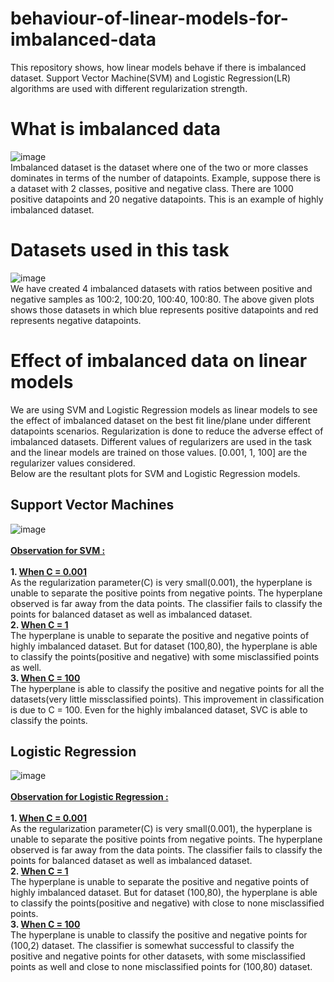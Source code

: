# behaviour-of-linear-models-for-imbalanced-data
This repository shows, how linear models behave if there is imbalanced dataset. Support Vector Machine(SVM) and Logistic Regression(LR) algorithms are used with different regularization strength.
<h1>What is imbalanced data</h1>

![image](https://user-images.githubusercontent.com/86348193/225904228-842df5f3-fdb6-4d5c-92a1-62ad46b88dc4.png)<br>
Imbalanced dataset is the dataset where one of the two or more classes dominates in terms of the number of datapoints. Example, suppose there is a dataset with 2 classes, positive and negative class. There are 1000 positive datapoints and 20 negative datapoints. This is an example of highly imbalanced dataset.<br>
<h1> Datasets used in this task</h1>

![image](https://user-images.githubusercontent.com/86348193/225905094-b2a16d42-6f70-4ff4-878d-1521461bb5e6.png) <br>
We have created 4 imbalanced datasets with ratios between positive and negative samples as 100:2, 100:20, 100:40, 100:80. The above given plots shows those datasets in which blue represents positive datapoints and red represents negative datapoints.<br>
<h1>Effect of imbalanced data on linear models</h1>
We are using SVM and Logistic Regression models as linear models to see the effect of imbalanced dataset on the best fit line/plane under different datapoints scenarios.
Regularization is done to reduce the adverse effect of imbalanced datasets. Different values of regularizers are used in the task and the linear models are trained on those values. [0.001, 1, 100] are the regularizer values considered.<br>
Below are the resultant plots for SVM and Logistic Regression models.<br>
<h2>Support Vector Machines</h2>

![image](https://user-images.githubusercontent.com/86348193/225906615-5840b8e2-d799-48ac-ae02-6b5bff344359.png) <br><br>
<b><ins>Observation for SVM :</b></ins> <br><br>
<b>1. <ins>When C = 0.001</b></ins><br>
As the regularization parameter(C) is very small(0.001), the hyperplane is unable to separate the positive points from negative points. The hyperplane observed is far away from the data points. The classifier fails to classify the points for balanced dataset as well as imbalanced dataset.<br>
<b>2. <ins>When C = 1</b></ins><br>
The hyperplane is unable to separate the positive and negative points of highly imbalanced dataset. But for dataset (100,80), the hyperplane is able to classify the points(positive and negative) with some misclassified points as well.<br>
<b>3. <ins>When C = 100</b></ins><br>
The hyperplane is able to classify the positive and negative points for all the datasets(very little missclassified points). This improvement in classification is due to C = 100. Even for the highly imbalanced dataset, SVC is able to classify the points.<br>
<h2>Logistic Regression</h2>

![image](https://user-images.githubusercontent.com/86348193/225907629-54c25180-389e-43cc-8c27-8e779c3ec746.png) <br><br>
<b><ins>Observation for Logistic Regression :</b></ins> <br><br>
<b>1. <ins>When C = 0.001</b></ins><br>
As the regularization parameter(C) is very small(0.001), the hyperplane is unable to separate the positive points from negative points. The hyperplane observed is far away from the data points. The classifier fails to classify the points for balanced dataset as well as imbalanced dataset.<br>
<b>2. <ins>When C = 1</b></ins><br>
The hyperplane is unable to separate the positive and negative points of highly imbalanced dataset. But for dataset (100,80), the hyperplane is able to classify the points(positive and negative) with close to none misclassified points.<br>
<b>3. <ins>When C = 100</b></ins><br>
The hyperplane is unable to classify the positive and negative points for (100,2) dataset. The classifier is somewhat successful to classify the positive and negative points for other datasets, with some misclassified points as well and close to none misclassified points for (100,80) dataset.<br>
